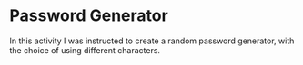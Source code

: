 # Password Generator

In this activity I was instructed to create a random password generator, with the choice of using different characters.
